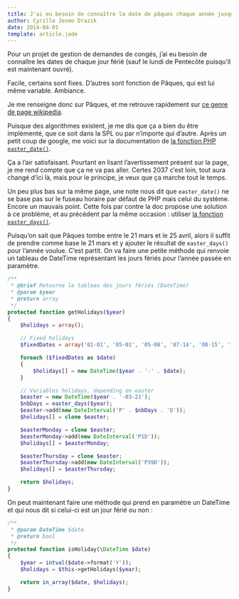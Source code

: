```yaml
---
title: J'ai eu besoin de connaître la date de pâques chaque année jusqu'à l'infi et au-delà
author: Cyrille Jesmo Drazik
date: 2014-04-01
template: article.jade
---
```


Pour un projet de gestion de demandes de congés, j’ai eu besoin de connaître les dates de chaque jour férié (sauf le lundi de Pentecôte puisqu’il est maintenant ouvré).

Facile, certains sont fixes. D’autres sont fonction de Pâques, qui est lui même variable. Ambiance.

<span class="more"></span>

Je me renseigne donc sur Pâques, et me retrouve rapidement sur [ce genre de page wikipedia](http://fr.wikipedia.org/wiki/Calcul_de_la_date_de_P%C3%A2ques).

Puisque des algorithmes existent, je me dis que ça a bien du être implémenté, que ce soit dans la SPL ou par n’importe qui d’autre. Après un petit coup de google, me voici sur la documentation de [la fonction PHP `easter_date()`](http://php.net/manual/fr/function.easter-date.php).

Ça a l’air satisfaisant. Pourtant en lisant l’avertissement présent sur la page, je me rend compte que ça ne va pas aller. Certes 2037 c’est loin, tout aura changé d’ici là, mais pour le principe, je veux que ça marche tout le temps.

Un peu plus bas sur la même page, une note nous dit que `easter_date()` ne se base pas sur le fuseau horaire par défaut de PHP mais celui du système. Encore un mauvais point. Cette fois par contre la doc propose une solution à ce problème, et au précédent par la même occasion : utiliser [la fonction `easter_days()`](http://www.php.net/manual/fr/function.easter-days.php).

Puisqu’on sait que Pâques tombe entre le 21 mars et le 25 avril, alors il suffit de prendre comme base le 21 mars et y ajouter le résultat de `easter_days()` pour l’année voulue. C’est partit. On va faire une petite méthode qui renvoie un tableau de DateTime représentant les jours fériés pour l’année passée en paramètre.

```php
/**
 * @brief Retourne le tableau des jours fériés (DateTime)
 * @param $year
 * @return array
 */
protected function getHolidays($year)
{
    $holidays = array();

    // Fixed holidays
    $fixedDates = array('01-01', '05-01', '05-08', '07-14', '08-15', '11-01', '11-11', '12-25');

    foreach ($fixedDates as $date)
    {
        $holidays[] = new DateTime($year . '-' . $date);
    }

    // Variables holidays, depending on easter
    $easter = new DateTime($year . '-03-21');
    $nbDays = easter_days($year);
    $easter->add(new DateInterval('P' . $nbDays . 'D'));
    $holidays[] = clone $easter;

    $easterMonday = clone $easter;
    $easterMonday->add(new DateInterval('P1D'));
    $holidays[] = $easterMonday;

    $easterThursday = clone $easter;
    $easterThursday->add(new DateInterval('P39D'));
    $holidays[] = $easterThursday;

    return $holidays;
}
```

On peut maintenant faire une méthode qui prend en paramètre un DateTime et qui nous dit si celui-ci est un jour férié ou non :

```php
/**
 * @param DateTime $date
 * @return bool
 */
protected function isHoliday(\DateTime $date)
{
    $year = intval($date->format('Y'));
    $holidays = $this->getHolidays($year);

    return in_array($date, $holidays);
}
```